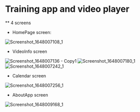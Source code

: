 # Training app and video player

** 4 screens

+ HomePage screen:

![Screenshot_1648007108_1](https://user-images.githubusercontent.com/76983358/159622261-49d23271-44a0-4390-9a06-ad29c9498930.png)




+ VideoInfo screen

![Screenshot_1648007136 - Copy1](https://user-images.githubusercontent.com/76983358/159622739-3b9303fc-fb43-4c46-aa8c-8d24cc06e926.png)    ![Screenshot_1648007180_1](https://user-images.githubusercontent.com/76983358/159622754-fc7e4212-21ed-493e-9c4d-6e890db6a62a.png) ![Screenshot_1648007242_1](https://user-images.githubusercontent.com/76983358/159622763-cfa0bdb9-bc60-477b-accf-ab46b146bc3f.png)




+ Calendar screen

![Screenshot_1648007256_1](https://user-images.githubusercontent.com/76983358/159622412-c33def59-16ef-4fcf-a382-ccf41ef7eb14.png)




+ AboutApp screen

![Screenshot_1648009168_1](https://user-images.githubusercontent.com/76983358/159623220-4debe7f8-4e58-4286-95f7-553e96d709ce.png)
